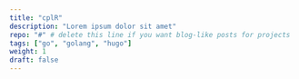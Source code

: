 ```yaml
---
title: "cplR"
description: "Lorem ipsum dolor sit amet"
repo: "#" # delete this line if you want blog-like posts for projects
tags: ["go", "golang", "hugo"]
weight: 1
draft: false
---
```

